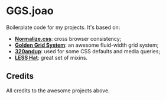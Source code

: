 # GGS.joao

Boilerplate code for my projects. It's based on:

- **[Normalize.css](http://necolas.github.io/normalize.css/)**: cross browser consistency;
- **[Golden Grid System](http://goldengridsystem.com/)**: an awesome fluid-width grid system;
- **[320andup](http://stuffandnonsense.co.uk/projects/320andup/)**: used for some CSS defaults and media queries;
- **[LESS Hat](http://lesshat.com/)**: great set of mixins.

## Credits

All credits to the awesome projects above.
